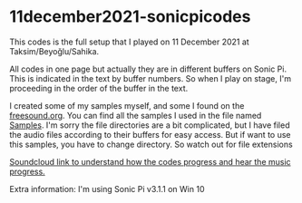 # 11december2021-sonicpicodes
This codes is the full setup that I played on 11 December 2021 at Taksim/Beyoğlu/Sahika.

All codes in one page but actually they are in different buffers on Sonic Pi. This is indicated in the text by buffer numbers. So when I play on stage, I'm proceeding in the order of the buffer in the text. 

I created some of my samples myself, and some I found on the <a href="https://freesound.org//">freesound.org</a>. You can find all the samples I used in the file named <a href="https://github.com/quatronostro/11december2021-sonicpicodes/blob/main/Samples.rar">Samples</a>. I'm sorry the file directories are a bit complicated, but I have filed the audio files according to their buffers for easy access. But if want to use this samples, you have to change directory. So watch out for file extensions

<a href="https://soundcloud.com/berke-baramuk/11december2021-sahikaist?si=66408c5798f44f0cba837a5df934b531&utm_source=clipboard&utm_medium=text&utm_campaign=social_sharing">Soundcloud link to understand how the codes progress and hear the music progress.</a>

Extra information: I'm using Sonic Pi v3.1.1 on Win 10
